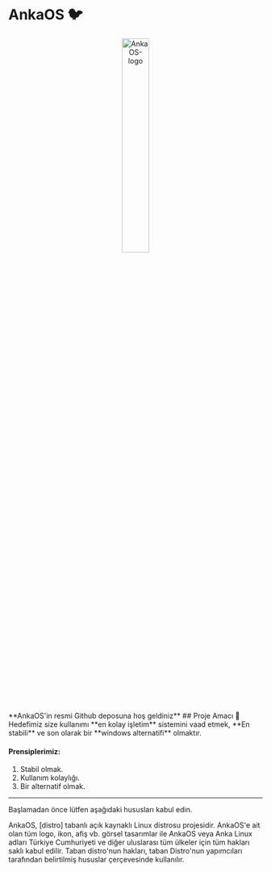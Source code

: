 # AnkaOS 🐦
<p align="center" width="100%">
    <img width="33%" src="https://github.com/egdemte/ankaos_distro/blob/beta/AnkaOS-images/AnkaOS-logo.png" alt="AnkaOS-logo"> 
</p>
<br>
<br>
**AnkaOS'in resmi Github deposuna hoş geldiniz**
## Proje Amacı
🚀 Hedefimiz size kullanımı **en kolay işletim** sistemini vaad etmek,
**En stabili** ve son olarak bir **windows alternatifi** olmaktır.

#### Prensiplerimiz:
1. Stabil olmak.
2. Kullanım kolaylığı.
3. Bir alternatif olmak.

<!--
## Proje Durumu

Projenin durumu

## Proje Dosya Iskeleti
-->


------------



Başlamadan önce lütfen aşağıdaki hususları kabul edin.

AnkaOS, [distro] tabanlı açık kaynaklı Linux distrosu projesidir. AnkaOS'e ait olan tüm logo, ikon, afiş vb. görsel tasarımlar ile AnkaOS veya Anka Linux adları Türkiye Cumhuriyeti ve diğer uluslarası tüm ülkeler için tüm hakları saklı kabul edilir. Taban distro'nun hakları, taban Distro'nun yapımcıları tarafından belirtilmiş hususlar çerçevesinde kullanılır.


